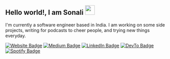 ## Hello world!, I am Sonali <img src="https://raw.githubusercontent.com/MartinHeinz/MartinHeinz/master/wave.gif" width="30px">

<p>I'm currently a software engineer based in India. I am working on some side projects, writing for podcasts to cheer people, and trying new things everyday.</p>

<p><a href="https://stanleylim.me"><img src="https://img.shields.io/badge/-stanleylim.me-4E69C8?style=flat-square&amp;labelColor=4E69C8&amp;logo=Firefox&amp;link=https://stanleylim.me" alt="Website Badge"></a> <a href="https://medium.com/@serbis"><img src="https://img.shields.io/badge/-@serbis-14c767?style=flat-square&amp;labelColor=14c767&amp;logo=Medium&amp;link=https://medium.com/@serbis" alt="Medium Badge"></a> <a href="https://www.linkedin.com/in/serbis/"><img src="https://img.shields.io/badge/-@serbis-0077B5?style=flat-square&amp;labelColor=0077B5&amp;logo=LinkedIn&amp;link=https://www.linkedin.com/in/serbis/" alt="LinkedIn Badge"></a> <a href="https://dev.to/spiderpig86"><img src="https://img.shields.io/badge/-@spiderpig86-0A0A0A?style=flat-square&amp;labelColor=0A0A0A&amp;logo=dev.to&amp;link=https://dev.to/spiderpig86" alt="DevTo Badge"></a><a href="https://open.spotify.com/show/6Ea10ZObGcJBF6QuxtcUcY?si=lV9Sfq8yRYqJb3aWmXmM4Q"><img src="https://img.shields.io/badge/-@journeyoflife-1ED760?style=flat-square&amp;labelColor=fff&amp;logo=Spotify&amp;link=https://open.spotify.com/show/6Ea10ZObGcJBF6QuxtcUcY?si=lV9Sfq8yRYqJb3aWmXmM4Q" alt="Spotify Badge"></a></p>

<!--
**sonalihub/sonalihub** is a ✨ _special_ ✨ repository because its `README.md` (this file) appears on your GitHub profile.

Here are some ideas to get you started:

- 🔭 I’m currently working on ...
- 🌱 I’m currently learning ...
- 👯 I’m looking to collaborate on ...
- 🤔 I’m looking for help with ...
- 💬 Ask me about ...
- 📫 How to reach me: ...
- 😄 Pronouns: ...
- ⚡ Fun fact: ...
-->
